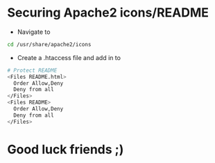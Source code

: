 # Securing Apache2 icons/README
- Navigate to
```bash 
cd /usr/share/apache2/icons
```
- Create a .htaccess file and add in to
```bash
# Protect README
<Files README.html>
  Order Allow,Deny
  Deny from all
</Files>
<Files README>
  Order Allow,Deny
  Deny from all
</Files>
```
# Good luck friends ;)
